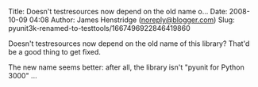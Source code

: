 Title: Doesn't testresources now depend on the old name o...
Date: 2008-10-09 04:08
Author: James Henstridge (noreply@blogger.com)
Slug: pyunit3k-renamed-to-testtools/1667496922846419860

Doesn't testresources now depend on the old name of this library? That'd
be a good thing to get fixed.  
  
The new name seems better: after all, the library isn't "pyunit for
Python 3000" ...

